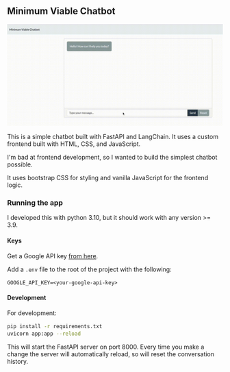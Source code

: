 ## Minimum Viable Chatbot

![Example](minimum_viable_chatbot.gif)

This is a simple chatbot built with FastAPI and LangChain. It uses a custom frontend built with HTML, CSS, and JavaScript.

I'm bad at frontend development, so I wanted to build the simplest chatbot possible.

It uses bootstrap CSS for styling and vanilla JavaScript for the frontend logic.

### Running the app

I developed this with python 3.10, but it should work with any version >= 3.9.

#### Keys

Get a Google API key [from here](https://aistudio.google.com/app/apikey).

Add a `.env` file to the root of the project with the following:

```
GOOGLE_API_KEY=<your-google-api-key>
```

#### Development

For development:

```bash
pip install -r requirements.txt
uvicorn app:app --reload
```

This will start the FastAPI server on port 8000. Every time you make a change the server will automatically reload, so will reset the conversation history.